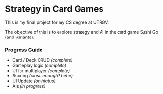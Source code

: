 # Strategy in Card Games

This is my final project for my CS degree at UTRGV.

The objective of this is to explore strategy and AI in the card game Sushi Go (and variants).

### Progress Guide

- Card / Deck CRUD *(complete)*
- Gameplay logic *(complete)*
- UI for multiplayer *(complete)*
- Scoring *(close enough? hehe)*
- UI Update *(on hiatus)*
- AIs *(in progress)*